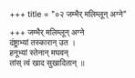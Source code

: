 +++
title = "०२ जम्भैर् मलिम्लून् अग्ने"

+++
जम्भैर् मलिम्लून् अग्ने  
दंष्ट्राभ्यां तस्कारान् उत ।  
हनूभ्यां स्तेनान् मघवन्  
तांस् त्वं खाद सुखादितान् ॥